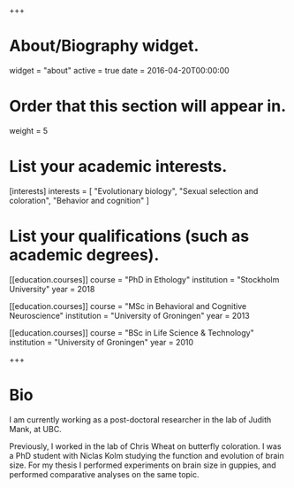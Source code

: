 +++
# About/Biography widget.
widget = "about"
active = true
date = 2016-04-20T00:00:00

# Order that this section will appear in.
weight = 5

# List your academic interests.
[interests]
  interests = [
    "Evolutionary biology",
    "Sexual selection and coloration",
    "Behavior and cognition"
  ]

# List your qualifications (such as academic degrees).
[[education.courses]]
  course = "PhD in Ethology"
  institution = "Stockholm University"
  year = 2018

[[education.courses]]
  course = "MSc in Behavioral and Cognitive Neuroscience"
  institution = "University of Groningen"
  year = 2013

[[education.courses]]
  course = "BSc in Life Science & Technology"
  institution = "University of Groningen"
  year = 2010
 
+++

# Bio

I am currently working as a post-doctoral researcher in the lab of Judith Mank, at UBC.

Previously, I worked in the lab of Chris Wheat on butterfly coloration. I was a PhD student with Niclas Kolm studying the function and evolution of brain size. For my thesis I performed experiments on brain size in guppies, and performed comparative analyses on the same topic.
